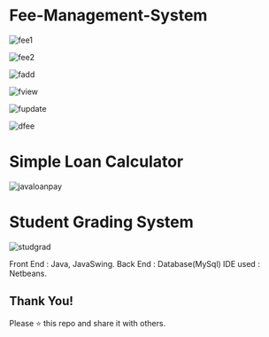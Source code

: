 

# Fee-Management-System

![fee1](https://github.com/user-attachments/assets/0598ff23-2a25-4067-845f-7a09cb7e204c)

![fee2](https://github.com/user-attachments/assets/0b0d50ee-fac9-487d-9de8-3aad874a84a0)

![fadd](https://github.com/user-attachments/assets/043728cc-c12b-4618-848c-ab2eab361d92)

![fview](https://github.com/user-attachments/assets/ce43b5a0-f5ae-468b-84dc-f2903655b9f8)

![fupdate](https://github.com/user-attachments/assets/74059086-52c6-46ab-9ce2-ea49cc38d34d)

![dfee](https://github.com/user-attachments/assets/a7509510-e6ab-4a03-af21-52e876549c1b)



# Simple Loan Calculator

![javaloanpay](https://github.com/user-attachments/assets/de9a6fa2-f585-425a-bf22-d4aec838bcd0)


# Student Grading System

![studgrad](https://github.com/user-attachments/assets/9279f14f-9514-4737-8aaa-b5221ae5355d)








Front End : Java, JavaSwing. 
Back End : Database(MySql)
IDE used : Netbeans.

## Thank You!
Please ⭐️ this repo and share it with others.





